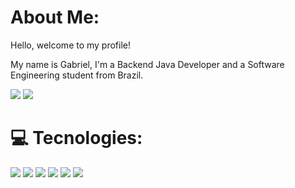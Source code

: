 # About Me:
Hello, welcome to my profile! <br> 

My name is Gabriel, I'm a Backend Java Developer and a Software Engineering student from Brazil. 


![](https://github-readme-stats.vercel.app/api?username=gabrielreisresende&theme=vue-dark&hide_border=false&include_all_commits=true&count_private=true)
![](https://github-readme-stats.vercel.app/api/top-langs/?username=gabrielreisresende&theme=vue-dark&hide_border=false&include_all_commits=true&count_private=true&layout=compact)

# 💻 Tecnologies:
<div>
    <img src="https://img.shields.io/badge/java-%23ED8B00.svg?style=for-the-badge&logo=openjdk&logoColor=white" style="display: inline-block;">
    <img src="https://img.shields.io/badge/spring-%236DB33F.svg?style=for-the-badge&logo=spring&logoColor=white" style="display: inline-block;">
    <img src="https://img.shields.io/badge/Oracle-F80000?style=for-the-badge&logo=oracle&logoColor=white" style="display: inline-block;">
    <img src="https://img.shields.io/badge/mysql-%2300000f.svg?style=for-the-badge&logo=mysql&logoColor=white" style="display: inline-block;">
    <img src="https://img.shields.io/badge/docker-%230db7ed.svg?style=for-the-badge&logo=docker&logoColor=white" style="display: inline-block;">
    <img src="https://img.shields.io/badge/Postman-FF6C37?style=for-the-badge&logo=postman&logoColor=white" style="display: inline-block;">
</div>
